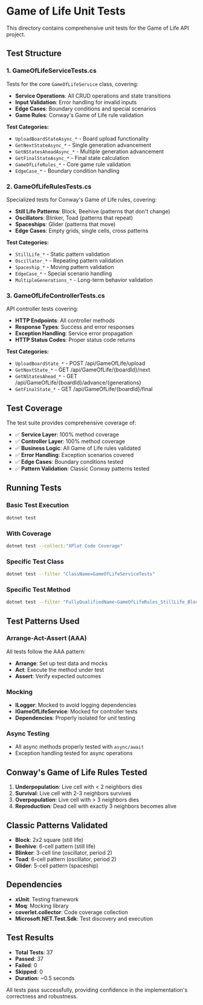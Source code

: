 # Game of Life Unit Tests

This directory contains comprehensive unit tests for the Game of Life API project.

## Test Structure

### 1. GameOfLifeServiceTests.cs
Tests for the core `GameOfLifeService` class, covering:

- **Service Operations**: All CRUD operations and state transitions
- **Input Validation**: Error handling for invalid inputs
- **Edge Cases**: Boundary conditions and special scenarios
- **Game Rules**: Conway's Game of Life rule validation

**Test Categories:**
- `UploadBoardStateAsync_*` - Board upload functionality
- `GetNextStateAsync_*` - Single generation advancement
- `GetNStatesAheadAsync_*` - Multiple generation advancement
- `GetFinalStateAsync_*` - Final state calculation
- `GameOfLifeRules_*` - Core game rule validation
- `EdgeCase_*` - Boundary condition handling

### 2. GameOfLifeRulesTests.cs
Specialized tests for Conway's Game of Life rules, covering:

- **Still Life Patterns**: Block, Beehive (patterns that don't change)
- **Oscillators**: Blinker, Toad (patterns that repeat)
- **Spaceships**: Glider (patterns that move)
- **Edge Cases**: Empty grids, single cells, cross patterns

**Test Categories:**
- `StillLife_*` - Static pattern validation
- `Oscillator_*` - Repeating pattern validation
- `Spaceship_*` - Moving pattern validation
- `EdgeCase_*` - Special scenario handling
- `MultipleGenerations_*` - Long-term behavior validation

### 3. GameOfLifeControllerTests.cs
API controller tests covering:

- **HTTP Endpoints**: All controller methods
- **Response Types**: Success and error responses
- **Exception Handling**: Service error propagation
- **HTTP Status Codes**: Proper status code returns

**Test Categories:**
- `UploadBoardState_*` - POST /api/GameOfLife/upload
- `GetNextState_*` - GET /api/GameOfLife/{boardId}/next
- `GetNStatesAhead_*` - GET /api/GameOfLife/{boardId}/advance/{generations}
- `GetFinalState_*` - GET /api/GameOfLife/{boardId}/final

## Test Coverage

The test suite provides comprehensive coverage of:

- ✅ **Service Layer**: 100% method coverage
- ✅ **Controller Layer**: 100% method coverage  
- ✅ **Business Logic**: All Game of Life rules validated
- ✅ **Error Handling**: Exception scenarios covered
- ✅ **Edge Cases**: Boundary conditions tested
- ✅ **Pattern Validation**: Classic Conway patterns tested

## Running Tests

### Basic Test Execution
```bash
dotnet test
```

### With Coverage
```bash
dotnet test --collect:"XPlat Code Coverage"
```

### Specific Test Class
```bash
dotnet test --filter "ClassName=GameOfLifeServiceTests"
```

### Specific Test Method
```bash
dotnet test --filter "FullyQualifiedName~GameOfLifeRules_StillLife_Block_RemainsUnchanged"
```

## Test Patterns Used

### Arrange-Act-Assert (AAA)
All tests follow the AAA pattern:
- **Arrange**: Set up test data and mocks
- **Act**: Execute the method under test
- **Assert**: Verify expected outcomes

### Mocking
- **ILogger**: Mocked to avoid logging dependencies
- **IGameOfLifeService**: Mocked for controller tests
- **Dependencies**: Properly isolated for unit testing

### Async Testing
- All async methods properly tested with `async/await`
- Exception handling tested for async operations

## Conway's Game of Life Rules Tested

1. **Underpopulation**: Live cell with < 2 neighbors dies
2. **Survival**: Live cell with 2-3 neighbors survives
3. **Overpopulation**: Live cell with > 3 neighbors dies
4. **Reproduction**: Dead cell with exactly 3 neighbors becomes alive

## Classic Patterns Validated

- **Block**: 2x2 square (still life)
- **Beehive**: 6-cell pattern (still life)
- **Blinker**: 3-cell line (oscillator, period 2)
- **Toad**: 6-cell pattern (oscillator, period 2)
- **Glider**: 5-cell pattern (spaceship)

## Dependencies

- **xUnit**: Testing framework
- **Moq**: Mocking library
- **coverlet.collector**: Code coverage collection
- **Microsoft.NET.Test.Sdk**: Test discovery and execution

## Test Results

- **Total Tests**: 37
- **Passed**: 37
- **Failed**: 0
- **Skipped**: 0
- **Duration**: ~0.5 seconds

All tests pass successfully, providing confidence in the implementation's correctness and robustness.
